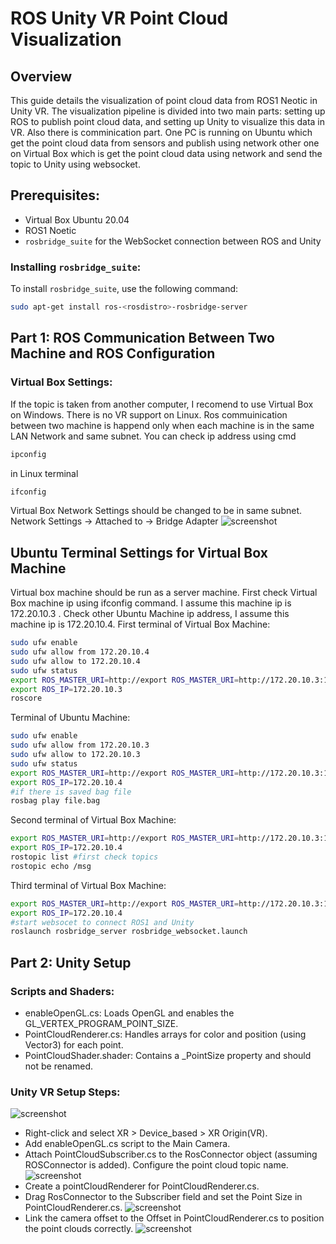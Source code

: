 # ROS Unity VR Point Cloud Visualization

## Overview
This guide details the visualization of point cloud data from ROS1 Neotic in Unity VR. The visualization pipeline is divided into two main parts: setting up ROS to publish point cloud data, and setting up Unity to visualize this data in VR. Also there is comminication part. One PC is running on Ubuntu which get the point cloud data from sensors and publish using network other one on Virtual Box which is get the point cloud data using network and send the topic to Unity using websocket.

## Prerequisites:
- Virtual Box Ubuntu 20.04
- ROS1 Noetic
- `rosbridge_suite` for the WebSocket connection between ROS and Unity

### Installing `rosbridge_suite`:
To install `rosbridge_suite`, use the following command:

```bash
sudo apt-get install ros-<rosdistro>-rosbridge-server
```
## Part 1: ROS Communication Between Two Machine and ROS Configuration
### Virtual Box Settings:
If the topic is taken from another computer, I recomend to use Virtual Box on Windows. There is no VR support on Linux. Ros commuinication between two machine is happend only when each machine is in the same LAN Network and same subnet. You can check ip address using cmd
```bash
ipconfig
```
in Linux terminal
```bash
ifconfig
```
Virtual Box Network Settings should be changed to be in same subnet. Network Settings -> Attached to -> Bridge Adapter
![screenshot](VirtualBoxSettings.png)

## Ubuntu Terminal Settings for Virtual Box Machine
Virtual box machine should be run as a server machine. First check Virtual Box machine ip using ifconfig command. I assume this machine ip is 172.20.10.3 . Check other Ubuntu Machine ip address, I assume this machine ip is 172.20.10.4.
First terminal of Virtual Box Machine:
```bash
sudo ufw enable
sudo ufw allow from 172.20.10.4
sudo ufw allow to 172.20.10.4 
sudo ufw status
export ROS_MASTER_URI=http://export ROS_MASTER_URI=http://172.20.10.3:11311
export ROS_IP=172.20.10.3
roscore
```
Terminal of Ubuntu Machine:
```bash
sudo ufw enable
sudo ufw allow from 172.20.10.3 
sudo ufw allow to 172.20.10.3
sudo ufw status
export ROS_MASTER_URI=http://export ROS_MASTER_URI=http://172.20.10.3:11311
export ROS_IP=172.20.10.4
#if there is saved bag file
rosbag play file.bag
```
Second terminal of Virtual Box Machine:
```bash
export ROS_MASTER_URI=http://export ROS_MASTER_URI=http://172.20.10.3:11311
export ROS_IP=172.20.10.4
rostopic list #first check topics
rostopic echo /msg
```
Third terminal of Virtual Box Machine:
```bash
export ROS_MASTER_URI=http://export ROS_MASTER_URI=http://172.20.10.3:11311
export ROS_IP=172.20.10.4
#start websocet to connect ROS1 and Unity
roslaunch rosbridge_server rosbridge_websocket.launch
```

## Part 2: Unity Setup

### Scripts and Shaders:
- enableOpenGL.cs: Loads OpenGL and enables the GL_VERTEX_PROGRAM_POINT_SIZE.
- PointCloudRenderer.cs: Handles arrays for color and position (using Vector3) for each point.
- PointCloudShader.shader: Contains a _PointSize property and should not be renamed.

### Unity VR Setup Steps:
![screenshot](Hierarchy.PNG)
- Right-click and select XR > Device_based > XR Origin(VR).
- Add enableOpenGL.cs script to the Main Camera.
- Attach PointCloudSubscriber.cs to the RosConnector object (assuming ROSConnector is added). Configure the point cloud topic name.
![screenshot](RosConnector.PNG)
- Create a pointCloudRenderer for PointCloudRenderer.cs.
- Drag RosConnector to the Subscriber field and set the Point Size in PointCloudRenderer.cs.
![screenshot](PointCloudRenderer.PNG)
- Link the camera offset to the Offset in PointCloudRenderer.cs to position the point clouds correctly.
![screenshot](CameraOffset.PNG)
